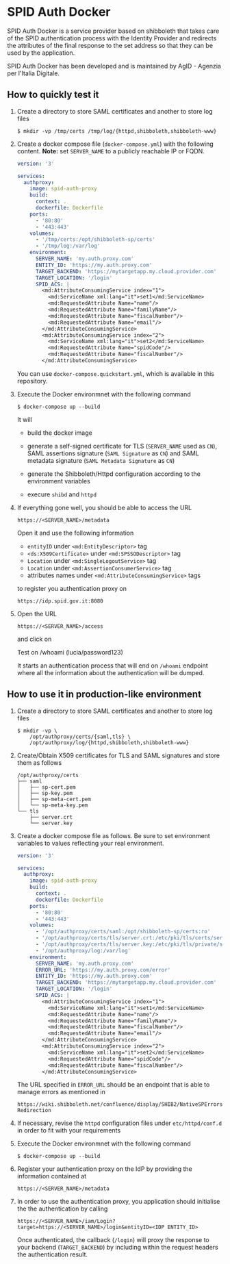 # SPID Auth Docker

SPID Auth Docker is a service provider based on shibboleth that takes care of
the SPID authentication process with the Identity Provider and redirects the
attributes of the final response to the set address so that they can be used
by the application.

SPID Auth Docker has been developed and is maintained by AgID - Agenzia per
l'Italia Digitale.

## How to quickly test it

1.  Create a directory to store SAML certificates and another to store log
    files

        $ mkdir -vp /tmp/certs /tmp/log/{httpd,shibboleth,shibboleth-www}

2.  Create a docker compose file (`docker-compose.yml`) with the following
    content. **Note:** set `SERVER_NAME` to a publicly reachable IP or FQDN.

    ```.yaml
    version: '3'

    services:
      authproxy:
        image: spid-auth-proxy
        build:
          context: .
          dockerfile: Dockerfile
        ports:
          - '80:80'
          - '443:443'
        volumes:
          - '/tmp/certs:/opt/shibboleth-sp/certs'
          - '/tmp/log:/var/log'
        environment:
          SERVER_NAME: 'my.auth.proxy.com'
          ENTITY_ID: 'https://my.auth.proxy.com'
          TARGET_BACKEND: 'https://mytargetapp.my.cloud.provider.com'
          TARGET_LOCATION: '/login'
          SPID_ACS: |
            <md:AttributeConsumingService index="1">
              <md:ServiceName xml:lang="it">set1</md:ServiceName>
              <md:RequestedAttribute Name="name"/>
              <md:RequestedAttribute Name="familyName"/>
              <md:RequestedAttribute Name="fiscalNumber"/>
              <md:RequestedAttribute Name="email"/>
            </md:AttributeConsumingService>
            <md:AttributeConsumingService index="2">
              <md:ServiceName xml:lang="it">set2</md:ServiceName>
              <md:RequestedAttribute Name="spidCode"/>
              <md:RequestedAttribute Name="fiscalNumber"/>
            </md:AttributeConsumingService>
    ```

    You can use `docker-compose.quickstart.yml`, which is available in this
    repository.

3.  Execute the Docker environmnet with the following command

        $ docker-compose up --build

    It will

    *   build the docker image

    *   generate a self-signed certificate for TLS (`SERVER_NAME` used
        as `CN`), SAML assertions signature (`SAML Signature` as `CN`) and
        SAML metadata signature (`SAML Metadata Signature` as `CN`)

    *   generate the Shibboleth/Httpd configuration according to the
        environment variables

    *   execure `shibd` and `httpd`

4.  If everything gone well, you should be able to access the URL

        https://<SERVER_NAME>/metadata

    Open it and use the following information

    *   `entityID` under `<md:EntityDescriptor>` tag
    *   `<ds:X509Certificate>` under `<md:SPSSODescriptor>` tag
    *   `Location` under `<md:SingleLogoutService>` tag
    *   `Location` under `<md:AssertionConsumerService>` tag
    *   attributes names under `<md:AttributeConsumingService>` tags

    to register you authentication proxy on

        https://idp.spid.gov.it:8080

5.  Open the URL

        https://<SERVER_NAME>/access

    and click on

       Test on /whoami (lucia/password123)

    It starts an authentication process that will end on `/whoami` endpoint
    where all the information about the authentication will be dumped.

## How to use it in production-like environment

1.  Create a directory to store SAML certificates and another to store log
    files

        $ mkdir -vp \
            /opt/authproxy/certs/{saml,tls} \
            /opt/authproxy/log/{httpd,shibboleth,shibboleth-www}

2.  Create/Obtain X509 certificates for TLS and SAML signatures and store them
    as follows

        /opt/authproxy/certs
        ├── saml
        │   ├── sp-cert.pem
        │   ├── sp-key.pem
        │   ├── sp-meta-cert.pem
        │   └── sp-meta-key.pem
        └── tls
            ├── server.crt
            └── server.key

3.  Create a docker compose file as follows. Be sure to set environment
    variables to values reflecting your real environment.

    ```.yaml
    version: '3'

    services:
      authproxy:
        image: spid-auth-proxy
        build:
          context: .
          dockerfile: Dockerfile
        ports:
          - '80:80'
          - '443:443'
        volumes:
          - '/opt/authproxy/certs/saml:/opt/shibboleth-sp/certs:ro'
          - '/opt/authproxy/certs/tls/server.crt:/etc/pki/tls/certs/server.crt:ro'
          - '/opt/authproxy/certs/tls/server.key:/etc/pki/tls/private/server.key:ro'
          - '/opt/authproxy/log:/var/log'
        environment:
          SERVER_NAME: 'my.auth.proxy.com'
          ERROR_URL: 'https://my.auth.proxy.com/error'
          ENTITY_ID: 'https://my.auth.proxy.com'
          TARGET_BACKEND: 'https://mytargetapp.my.cloud.provider.com'
          TARGET_LOCATION: '/login'
          SPID_ACS: |
            <md:AttributeConsumingService index="1">
              <md:ServiceName xml:lang="it">set1</md:ServiceName>
              <md:RequestedAttribute Name="name"/>
              <md:RequestedAttribute Name="familyName"/>
              <md:RequestedAttribute Name="fiscalNumber"/>
              <md:RequestedAttribute Name="email"/>
            </md:AttributeConsumingService>
            <md:AttributeConsumingService index="2">
              <md:ServiceName xml:lang="it">set2</md:ServiceName>
              <md:RequestedAttribute Name="spidCode"/>
              <md:RequestedAttribute Name="fiscalNumber"/>
            </md:AttributeConsumingService>
    ```

    The URL specified in `ERROR_URL` should be an endpoint that is able
    to manage errors as mentioned in

        https://wiki.shibboleth.net/confluence/display/SHIB2/NativeSPErrors#NativeSPErrors-Redirection

4.  If necessary, revise the `httpd` configuration files under `etc/httpd/conf.d`
    in order to fit with your requirements

5.  Execute the Docker environmnet with the following command

        $ docker-compose up --build

6.  Register your authentication proxy on the IdP by providing the information
    contained at

        https://<SERVER_NAME>/metadata

7.  In order to use the authentication proxy, you application should
    initialise the the authentication by calling

        https://<SERVER_NAME>/iam/Login?target=https://<SERVER_NAME>/login&entityID=<IDP ENTITY_ID>

    Once authenticated, the callback (`/login`) will proxy the response to
    your backend (`TARGET_BACKEND`) by including within the request headers
    the authentication result.
